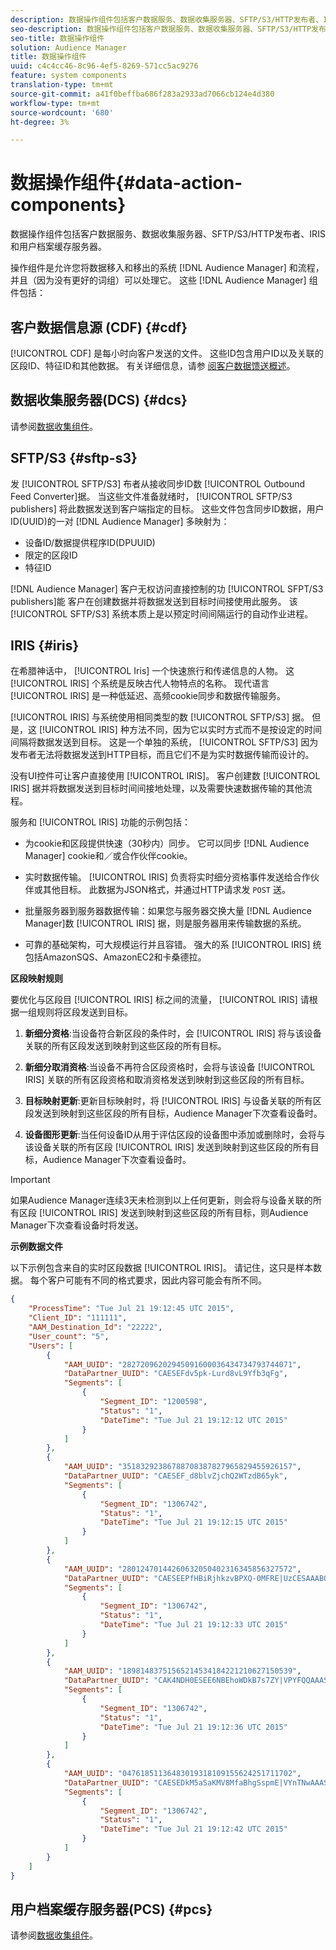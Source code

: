 ```yaml
---
description: 数据操作组件包括客户数据服务、数据收集服务器、SFTP/S3/HTTP发布者、IRIS和用户档案缓存服务器。
seo-description: 数据操作组件包括客户数据服务、数据收集服务器、SFTP/S3/HTTP发布者、IRIS和用户档案缓存服务器。
seo-title: 数据操作组件
solution: Audience Manager
title: 数据操作组件
uuid: c4c4cc46-8c96-4ef5-8269-571cc5ac9276
feature: system components
translation-type: tm+mt
source-git-commit: a41f0beffba686f283a2933ad7066cb124e4d380
workflow-type: tm+mt
source-wordcount: '680'
ht-degree: 3%

---
```



# 数据操作组件{#data-action-components}

数据操作组件包括客户数据服务、数据收集服务器、SFTP/S3/HTTP发布者、IRIS和用户档案缓存服务器。

<!-- 

c_compact.xml

 -->

操作组件是允许您将数据移入和移出的系统 [!DNL Audience Manager] 和流程，并且（因为没有更好的词组）可以处理它。 这些 [!DNL Audience Manager] 组件包括：

## 客户数据信息源 (CDF) {#cdf}

[!UICONTROL CDF] 是每小时向客户发送的文件。 这些ID包含用户ID以及关联的区段ID、特征ID和其他数据。 有关详细信息，请参 [阅客户数据馈送概述](../../features/cdf-files.md)。

## 数据收集服务器(DCS) {#dcs}

请参阅[数据收集组件](../../reference/system-components/components-data-collection.md)。

## SFTP/S3 {#sftp-s3}

发 [!UICONTROL SFTP/S3] 布者从接收同步ID数 [!UICONTROL Outbound Feed Converter]据。 当这些文件准备就绪时， [!UICONTROL SFTP/S3 publishers] 将此数据发送到客户端指定的目标。 这些文件包含同步ID数据，用户ID(UUID)的一对 [!DNL Audience Manager] 多映射为：

* 设备ID/数据提供程序ID(DPUUID)
* 限定的区段ID
* 特征ID

[!DNL Audience Manager] 客户无权访问直接控制的功 [!UICONTROL SFPT/S3 publishers]能 客户在创建数据并将数据发送到目标时间接使用此服务。 该 [!UICONTROL SFTP/S3] 系统本质上是以预定时间间隔运行的自动作业进程。

## IRIS {#iris}

在希腊神话中， [!UICONTROL Iris] 一个快速旅行和传递信息的人物。 这 [!UICONTROL IRIS] 个系统是反映古代人物特点的名称。 现代语言 [!UICONTROL IRIS] 是一种低延迟、高频cookie同步和数据传输服务。

[!UICONTROL IRIS] 与系统使用相同类型的数 [!UICONTROL SFTP/S3] 据。 但是，这 [!UICONTROL IRIS] 种方法不同，因为它以实时方式而不是按设定的时间间隔将数据发送到目标。 这是一个单独的系统， [!UICONTROL SFTP/S3] 因为发布者无法将数据发送到HTTP目标，而且它们不是为实时数据传输而设计的。

没有UI控件可让客户直接使用 [!UICONTROL IRIS]。 客户创建数 [!UICONTROL IRIS] 据并将数据发送到目标时间间接地处理，以及需要快速数据传输的其他流程。

服务和 [!UICONTROL IRIS] 功能的示例包括：

* 为cookie和区段提供快速（30秒内）同步。 它可以同步 [!DNL Audience Manager] cookie和／或合作伙伴cookie。
* 实时数据传输。 [!UICONTROL IRIS] 负责将实时细分资格事件发送给合作伙伴或其他目标。 此数据为JSON格式，并通过HTTP请求发 `POST` 送。

* 批量服务器到服务器数据传输：如果您与服务器交换大量 [!DNL Audience Manager]数 [!UICONTROL IRIS] 据，则是服务器用来传输数据的系统。

* 可靠的基础架构，可大规模运行并且容错。 强大的系 [!UICONTROL IRIS] 统包括AmazonSQS、AmazonEC2和卡桑德拉。

**区段映射规则**

要优化与区段目 [!UICONTROL IRIS] 标之间的流量， [!UICONTROL IRIS] 请根据一组规则将区段发送到目标。

1. **新细分资格**:当设备符合新区段的条件时，会 [!UICONTROL IRIS] 将与该设备关联的所有区段发送到映射到这些区段的所有目标。

1. **新细分取消资格**:当设备不再符合区段资格时，会将与该设备 [!UICONTROL IRIS] 关联的所有区段资格和取消资格发送到映射到这些区段的所有目标。

1. **目标映射更新**:更新目标映射时，将 [!UICONTROL IRIS] 与设备关联的所有区段发送到映射到这些区段的所有目标，Audience Manager下次查看设备时。

1. **设备图形更新**:当任何设备ID从用于评估区段的设备图中添加或删除时，会将与该设备关联的所有区段 [!UICONTROL IRIS] 发送到映射到这些区段的所有目标，Audience Manager下次查看设备时。

>[!IMPORTANT]
>
>如果Audience Manager连续3天未检测到以上任何更新，则会将与设备关联的所有区段 [!UICONTROL IRIS] 发送到映射到这些区段的所有目标，则Audience Manager下次查看设备时将发送。

**示例数据文件**

以下示例包含来自的实时区段数据 [!UICONTROL IRIS]。 请记住，这只是样本数据。 每个客户可能有不同的格式要求，因此内容可能会有所不同。

```json
{
    "ProcessTime": "Tue Jul 21 19:12:45 UTC 2015",
    "Client_ID": "111111",
    "AAM_Destination_Id": "22222",
    "User_count": "5",
    "Users": [
        {
            "AAM_UUID": "28272096202945091600036434734793744071",
            "DataPartner_UUID": "CAESEFdv5pk-Lurd8vL9Yfb3qFg",
            "Segments": [
                {
                    "Segment_ID": "1200598",
                    "Status": "1",
                    "DateTime": "Tue Jul 21 19:12:12 UTC 2015"
                }
            ]
        },
        {
            "AAM_UUID": "35183292386788708387827965829455926157",
            "DataPartner_UUID": "CAESEF_d8blvZjchQ2WTzdB65yk",
            "Segments": [
                {
                    "Segment_ID": "1306742",
                    "Status": "1",
                    "DateTime": "Tue Jul 21 19:12:15 UTC 2015"
                }
            ]
        },
        {
            "AAM_UUID": "28012470144260632050402316345856327572",
            "DataPartner_UUID": "CAESEEPfHBiRjhkzvBPXQ-0MFRE|UzCESAAABOnFeHJy",
            "Segments": [
                {
                    "Segment_ID": "1306742",
                    "Status": "1",
                    "DateTime": "Tue Jul 21 19:12:33 UTC 2015"
                }
            ]
        },
        {
            "AAM_UUID": "18981483751565214534184221210627150539",
            "DataPartner_UUID": "CAK4NDH0ESEE6NBEhoWDkB7s7ZY|VPYFQQAAASXPElL0",
            "Segments": [
                {
                    "Segment_ID": "1306742",
                    "Status": "1",
                    "DateTime": "Tue Jul 21 19:12:36 UTC 2015"
                }
            ]
        },
        {
            "AAM_UUID": "04761851136483019318109155624251711702",
            "DataPartner_UUID": "CAESEDkM5aSaKMV8MfaBhgSspmE|VYnTNwAAASzvVhxy",
            "Segments": [
                {
                    "Segment_ID": "1306742",
                    "Status": "1",
                    "DateTime": "Tue Jul 21 19:12:42 UTC 2015"
                }
            ]
        }
    ]
}
```

## 用户档案缓存服务器(PCS) {#pcs}

请参阅[数据收集组件](../../reference/system-components/components-data-collection.md)。
